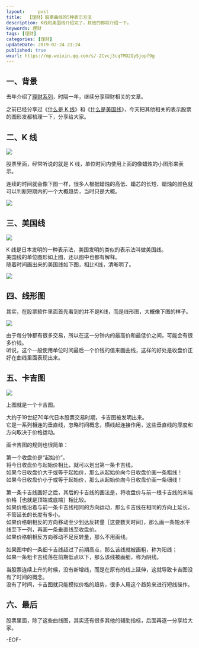 ```yaml
---   
layout:     post  
title:  【理财】股票曲线的5种表示方法  
description: K线和美国线介绍完了，其他的都将介绍一下。  
keywords: 理财  
tags: [理财]    
categories: [理财]  
updateDate: 2019-02-24 21:24   
published: true 
wxurl: https://mp.weixin.qq.com/s/-2Cvcj3cq7MO2QySjopf9g  
---  
```



## 一、背景  


去年介绍了[理财系列](http://mp.weixin.qq.com/mp/homepage?__biz=MzI2NDA0NDM1MA==&hid=6&sn=c44635643396fb457e6f2f426c599cf1&scene=18#wechat_redirect)，时隔一年，继续分享理财相关的文章。  


之前已经分享过《[什么是 K 线](https://mp.weixin.qq.com/s/q-DaiuoyDMzDlFZERte_Aw)》和《[什么是美国线](https://mp.weixin.qq.com/s/JPtuUdPg3bJr1IOKtpFZrg)》，今天把其他相关的表示股票的图形发都梳理一下，分享给大家。    


## 二、K 线  


![](https://res2019.tiankonguse.com/images/2019/02/other-chart-01.png)  


股票里面，经常听说的就是 K 线，单位时间内使用上面的像蜡烛的小图形来表示。  


连续的时间就会像下图一样，很多人根据蜡烛的高低、蜡芯的长短、蜡烛的颜色就可以判断短期内的一个大概趋势，当时只是大概。  


![](https://res2019.tiankonguse.com/images/2019/02/other-chart-02.png)  


## 三、美国线  


![](https://res2019.tiankonguse.com/images/2019/02/other-chart-03.png)  


K 线是日本发明的一种表示法，美国发明的类似的表示法叫做美国线。    
美国线的单位图形如上图，还以图中也都有解释。  
随着时间画出来的美国线如下图，相比K线，清晰明了。  


![](https://res2019.tiankonguse.com/images/2019/02/other-chart-04.png)  


## 四、线形图  


其实，在股票软件里面首先看到的并不是K线，而是线形图，大概像下图的样子。    


![](https://res2019.tiankonguse.com/images/2019/02/other-chart-05.png)  


由于每分钟都有很多交易，所以在这一分钟内的最高价和最低价之间，可能会有很多价钱。  
听说，这个一般使用单位时间最后一个价钱的值来画曲线，这样的好处是收盘价正好在曲线里面表现出来。  


## 五、卡吉图


![](https://res2019.tiankonguse.com/images/2019/02/other-chart-06.png)  


上图就是一个卡吉图。  


大约于19世纪70年代日本股票交易时期，卡吉图被发明出来。  
它是一系列相连的垂直线，忽略时间概念，横线起连接作用，这些垂直线的厚度和方向取决于价格运动。  


画卡吉图的规则也很简单：  


第一个收盘价是“起始价”。  
将今日收盘价与起始价相比，就可以划出第一条卡吉线。  
如果今日收盘价大于或等于起始价，那么从起始价向今日收盘价画一条粗线！  
如果今日收盘价小于或等于起始价，那么从起始价向今日收盘价画一条细线！  


第一条卡吉线画好之后，其后的卡吉线的画法是，将收盘价与前一根卡吉线的末端价格［也就是顶端或底端］相比较。  
如果价格沿着与前一条卡吉线相同的方向运动，那么卡吉线在相同的方向上延长，不管延长的长度有多小。  
如果价格朝相反的方向移动至少到达反转量［这要数天时间］，那么画一条短水平线至下一列，再画一条垂直线至收盘价。  
如果价格朝相反方向移动不足反转量，那么不用画线。  


如果图中的一条细卡吉线超过了前期高点，那么该线就被画粗，称为阳线；  
如果一条粗卡吉线落在前期低点以下，那么该线被画细，称为阴线。  


当股票连续上升的时候，没有新增线，而是在原有的线上延伸，这就导致卡吉图没有了时间的概念。  
没有了时间，卡吉图就只能模拟价格的趋势，很多人用这个趋势来进行短线操作。    


## 六、最后    


股票里面，除了这些曲线图，其实还有很多其他的辅助指标，后面再逐一分享给大家。  



-EOF-  


  
